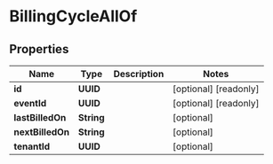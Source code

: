 

# BillingCycleAllOf


## Properties

Name | Type | Description | Notes
------------ | ------------- | ------------- | -------------
**id** | **UUID** |  |  [optional] [readonly]
**eventId** | **UUID** |  |  [optional] [readonly]
**lastBilledOn** | **String** |  |  [optional]
**nextBilledOn** | **String** |  |  [optional]
**tenantId** | **UUID** |  |  [optional]



